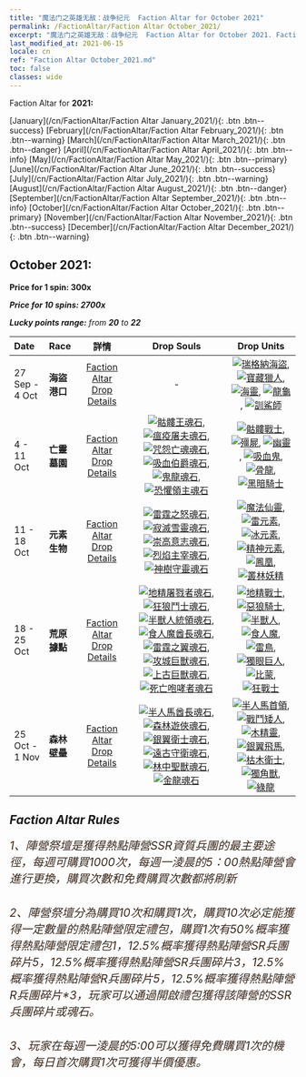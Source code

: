 ```yaml
---
title: "魔法门之英雄无敌：战争纪元  Faction Altar for October 2021"
permalink: /FactionAltar/Faction Altar October_2021/
excerpt: "魔法门之英雄无敌：战争纪元  Faction Altar for October 2021. Faction Altar is the primary method for obtaining SSR units from the popular faction. Limited to 1,000 purchases each week. The popular faction changes at 05:00 every Monday. Purchase attempts and free purchase attempts will also reset then."
last_modified_at: 2021-06-15
locale: cn
ref: "Faction Altar October_2021.md"
toc: false
classes: wide
---
```


  Faction Altar for **2021:**

  [January](/cn/FactionAltar/Faction Altar January_2021/){: .btn .btn--success} [February](/cn/FactionAltar/Faction Altar February_2021/){: .btn .btn--warning} [March](/cn/FactionAltar/Faction Altar March_2021/){: .btn .btn--danger} [April](/cn/FactionAltar/Faction Altar April_2021/){: .btn .btn--info} [May](/cn/FactionAltar/Faction Altar May_2021/){: .btn .btn--primary} [June](/cn/FactionAltar/Faction Altar June_2021/){: .btn .btn--success} [July](/cn/FactionAltar/Faction Altar July_2021/){: .btn .btn--warning} [August](/cn/FactionAltar/Faction Altar August_2021/){: .btn .btn--danger} [September](/cn/FactionAltar/Faction Altar September_2021/){: .btn .btn--info} [October](/cn/FactionAltar/Faction Altar October_2021/){: .btn .btn--primary} [November](/cn/FactionAltar/Faction Altar November_2021/){: .btn .btn--success} [December](/cn/FactionAltar/Faction Altar December_2021/){: .btn .btn--warning} 

## October 2021:

  **Price for 1 spin: 300x** <i class="fas fa-gem"/>

  **Price for 10 spins: 2700x** <i class="fas fa-gem"/>

  **Lucky points range:** from **20** to **22**

  |    Date    |  Race  |  詳情  |   Drop Souls   | Drop Units |
  |:-----------|:-------|:---------:|:--------------:|:----------:|
  | 27 Sep - 4 Oct | **海盜港口** | [Faction Altar Drop Details](/cn/FactionAltar/DROP_112/) |  - | [![瑞格納海盜](/images/u/ti_haidao.jpg)](/Items/unt_273/), [![寶藏獵人](/images/u/ti_ruigenanushou.jpg)](/Items/unt_274/), [![海靈](/images/u/ti_haiyuansu.jpg)](/Items/unt_275/), [![龍龜](/images/u/ti_longgui.jpg)](/Items/unt_278/), [![訓鯊師](/images/u/ti_xunshashi.jpg)](/Items/unt_281/) | 
  | 4 - 11 Oct | **亡靈墓園** | [Faction Altar Drop Details](/cn/FactionAltar/DROP_104/) | [![骷髏王魂石](/images/u/tia_kulouzhanshi.jpg)](/Items/unt_297/), [![瘟疫屠夫魂石](/images/u/tia_jiangshi.jpg)](/Items/unt_298/), [![咒怨亡魂魂石](/images/u/tia_youling.jpg)](/Items/unt_299/), [![吸血伯爵魂石](/images/u/tia_xixuegui.jpg)](/Items/unt_300/), [![鬼龍魂石](/images/u/tia_gulong.jpg)](/Items/unt_303/), [![恐懼領主魂石](/images/u/tia_siwangqishi.jpg)](/Items/unt_302/) | [![骷髏戰士](/images/u/ti_kulouzhanshi.jpg)](/Items/unt_208/), [![殭屍](/images/u/ti_jiangshi.jpg)](/Items/unt_209/), [![幽靈](/images/u/ti_youling.jpg)](/Items/unt_210/), [![吸血鬼](/images/u/ti_xixuegui.jpg)](/Items/unt_211/), [![骨龍](/images/u/ti_gulong.jpg)](/Items/unt_214/), [![黑暗騎士](/images/u/ti_siwangqishi.jpg)](/Items/unt_213/) | 
  | 11 - 18 Oct | **元素生物** | [Faction Altar Drop Details](/cn/FactionAltar/DROP_109/) | [![雷霆之怒魂石](/images/u/tia_leiyuansu.jpg)](/Items/unt_344/), [![寂滅雪靈魂石](/images/u/tia_bingyuansu.jpg)](/Items/unt_345/), [![崇高意志魂石](/images/u/tia_jingshenyuansu.jpg)](/Items/unt_347/), [![烈焰主宰魂石](/images/u/tia_fenghuang.jpg)](/Items/unt_348/), [![神樹守靈魂石](/images/u/tia_conglinyaojing.jpg)](/Items/unt_349/) | [![魔法仙靈](/images/u/ti_mofaxianling.jpg)](/Items/unt_262/), [![雷元素](/images/u/ti_leiyuansu2.jpg)](/Items/unt_263/), [![冰元素](/images/u/ti_bingyuansu2.jpg)](/Items/unt_264/), [![精神元素](/images/u/ti_jingshenyuansu.jpg)](/Items/unt_267/), [![鳳凰](/images/u/ti_fenghuang.jpg)](/Items/unt_268/), [![叢林妖精](/images/u/ti_conglinyaojing.jpg)](/Items/unt_270/) | 
  | 18 - 25 Oct | **荒原據點** | [Faction Altar Drop Details](/cn/FactionAltar/DROP_103/) | [![地精屠戮者魂石](/images/u/tia_shourenzhanshi.jpg)](/Items/unt_305/), [![狂狼鬥士魂石](/images/u/tia_langqibing.jpg)](/Items/unt_306/), [![半獸人統領魂石](/images/u/tia_banshouren.jpg)](/Items/unt_307/), [![食人魔酋長魂石](/images/u/tia_shirenmo.jpg)](/Items/unt_308/), [![雷霆之翼魂石](/images/u/tia_leiniao.jpg)](/Items/unt_309/), [![攻城巨獸魂石](/images/u/tia_duyanjuren.jpg)](/Items/unt_310/), [![上古巨獸魂石](/images/u/tia_bimeng.jpg)](/Items/unt_311/), [![死亡咆哮者魂石](/images/u/tia_kuangzhanshi.jpg)](/Items/unt_312/) | [![地精戰士](/images/u/ti_shourenzhanshi.jpg)](/Items/unt_217/), [![惡狼騎士](/images/u/ti_langqibing.jpg)](/Items/unt_218/), [![半獸人](/images/u/ti_shourentoufushou.jpg)](/Items/unt_219/), [![食人魔](/images/u/ti_shirenmo.jpg)](/Items/unt_220/), [![雷鳥](/images/u/ti_leiniao.jpg)](/Items/unt_221/), [![獨眼巨人](/images/u/ti_duyanjuren.jpg)](/Items/unt_222/), [![比蒙](/images/u/ti_bimeng.jpg)](/Items/unt_223/), [![狂戰士](/images/u/ti_kuangzhanshi.jpg)](/Items/unt_224/) | 
  | 25 Oct - 1 Nov | **森林壁壘** | [Faction Altar Drop Details](/cn/FactionAltar/DROP_102/) | [![半人馬酋長魂石](/images/u/tia_banrenma.jpg)](/Items/unt_290/), [![森林遊俠魂石](/images/u/tia_mujingling.jpg)](/Items/unt_291/), [![銀翼衛士魂石](/images/u/tia_yinyifeima.jpg)](/Items/unt_292/), [![遠古守衛魂石](/images/u/tia_shuyao.jpg)](/Items/unt_293/), [![林中聖獸魂石](/images/u/tia_dujiaoshou.jpg)](/Items/unt_294/), [![金龍魂石](/images/u/tia_lvlong.jpg)](/Items/unt_295/) | [![半人馬首領](/images/u/ti_banrenma.jpg)](/Items/unt_199/), [![戰鬥矮人](/images/u/ti_airen.jpg)](/Items/unt_200/), [![木精靈](/images/u/ti_mujingling.jpg)](/Items/unt_201/), [![銀翼飛馬](/images/u/ti_feima.jpg)](/Items/unt_202/), [![枯木衛士](/images/u/ti_shuyao.jpg)](/Items/unt_203/), [![獨角獸](/images/u/ti_dujiaoshou.jpg)](/Items/unt_204/), [![綠龍](/images/u/ti_lvlong.jpg)](/Items/unt_205/) | 




## Faction Altar Rules

  <span style="color: #3c2a1e;font-size:20px">1、陣營祭壇是獲得熱點陣營SSR資質兵團的最主要途徑，每週可購買1000次，每週一淩晨的5：00熱點陣營會進行更換，購買次數和免費購買次數都將刷新</span><br/>

<br/>  <span style="color: #3c2a1e;font-size:20px">2、陣營祭壇分為購買10次和購買1次，購買10次必定能獲得一定數量的熱點陣營限定禮包，購買1次有50%概率獲得熱點陣營限定禮包*1，12.5%概率獲得熱點陣營SR兵團碎片*5，12.5%概率獲得熱點陣營SR兵團碎片*3，12.5%概率獲得熱點陣營R兵團碎片*5，12.5%概率獲得熱點陣營R兵團碎片*3，玩家可以通過開啟禮包獲得該陣營的SSR兵團碎片或魂石。</span>

<br/>  <span style="color: #3c2a1e;font-size:20px">3、玩家在每週一淩晨的5:00可以獲得免費購買1次的機會，每日首次購買1次可獲得半價優惠。</span><br/>

<br/>